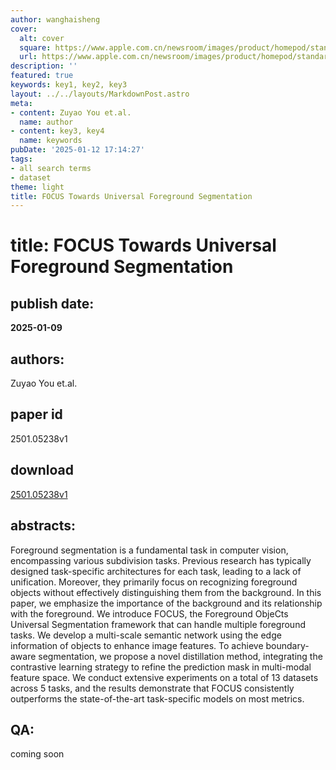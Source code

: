 ```yaml
---
author: wanghaisheng
cover:
  alt: cover
  square: https://www.apple.com.cn/newsroom/images/product/homepod/standard/Apple-HomePod-hero-230118_big.jpg.large_2x.jpg
  url: https://www.apple.com.cn/newsroom/images/product/homepod/standard/Apple-HomePod-hero-230118_big.jpg.large_2x.jpg
description: ''
featured: true
keywords: key1, key2, key3
layout: ../../layouts/MarkdownPost.astro
meta:
- content: Zuyao You et.al.
  name: author
- content: key3, key4
  name: keywords
pubDate: '2025-01-12 17:14:27'
tags:
- all search terms
- dataset
theme: light
title: FOCUS Towards Universal Foreground Segmentation
---
```


# title: FOCUS Towards Universal Foreground Segmentation 
## publish date: 
**2025-01-09** 
## authors: 
  Zuyao You et.al. 
## paper id
2501.05238v1
## download
[2501.05238v1](http://arxiv.org/abs/2501.05238v1)
## abstracts:
Foreground segmentation is a fundamental task in computer vision, encompassing various subdivision tasks. Previous research has typically designed task-specific architectures for each task, leading to a lack of unification. Moreover, they primarily focus on recognizing foreground objects without effectively distinguishing them from the background. In this paper, we emphasize the importance of the background and its relationship with the foreground. We introduce FOCUS, the Foreground ObjeCts Universal Segmentation framework that can handle multiple foreground tasks. We develop a multi-scale semantic network using the edge information of objects to enhance image features. To achieve boundary-aware segmentation, we propose a novel distillation method, integrating the contrastive learning strategy to refine the prediction mask in multi-modal feature space. We conduct extensive experiments on a total of 13 datasets across 5 tasks, and the results demonstrate that FOCUS consistently outperforms the state-of-the-art task-specific models on most metrics.
## QA:
coming soon

